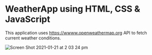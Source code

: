# WeatherApp using HTML, CSS & JavaScript
This application uses https://wwww.openweathermap.org API to fetch current weather conditions.

![Screen Shot 2021-01-21 at 2 03 24 pm](https://user-images.githubusercontent.com/42558111/105274526-78fca000-5bf1-11eb-9d2d-458b969e05c0.png)


